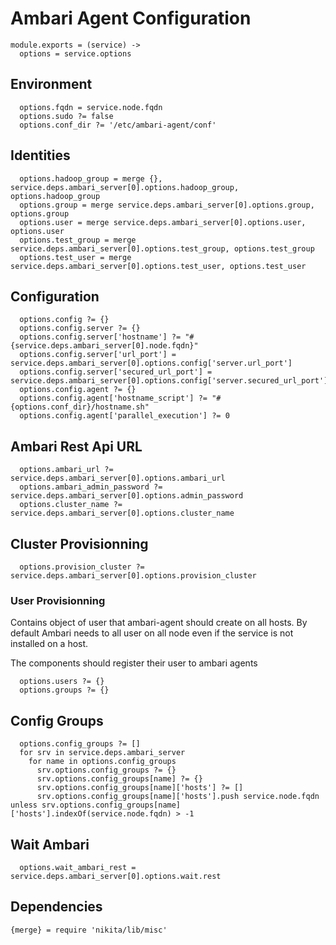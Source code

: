 
# Ambari Agent Configuration

    module.exports = (service) ->
      options = service.options

## Environment

      options.fqdn = service.node.fqdn
      options.sudo ?= false
      options.conf_dir ?= '/etc/ambari-agent/conf'

## Identities

      options.hadoop_group = merge {}, service.deps.ambari_server[0].options.hadoop_group, options.hadoop_group
      options.group = merge service.deps.ambari_server[0].options.group, options.group
      options.user = merge service.deps.ambari_server[0].options.user, options.user
      options.test_group = merge service.deps.ambari_server[0].options.test_group, options.test_group
      options.test_user = merge service.deps.ambari_server[0].options.test_user, options.test_user

## Configuration

      options.config ?= {}
      options.config.server ?= {}
      options.config.server['hostname'] ?= "#{service.deps.ambari_server[0].node.fqdn}"
      options.config.server['url_port'] = service.deps.ambari_server[0].options.config['server.url_port']
      options.config.server['secured_url_port'] = service.deps.ambari_server[0].options.config['server.secured_url_port']
      options.config.agent ?= {}
      options.config.agent['hostname_script'] ?= "#{options.conf_dir}/hostname.sh"
      options.config.agent['parallel_execution'] ?= 0

## Ambari Rest Api URL

      options.ambari_url ?= service.deps.ambari_server[0].options.ambari_url
      options.ambari_admin_password ?= service.deps.ambari_server[0].options.admin_password
      options.cluster_name ?= service.deps.ambari_server[0].options.cluster_name

## Cluster Provisionning

      options.provision_cluster ?= service.deps.ambari_server[0].options.provision_cluster

### User Provisionning
Contains object of user that ambari-agent should create on all hosts. By default
Ambari needs to all user on all node even if the service is not installed on a host.

The components should register their user to ambari agents

      options.users ?= {}
      options.groups ?= {}

## Config Groups
      
      options.config_groups ?= []
      for srv in service.deps.ambari_server
        for name in options.config_groups
          srv.options.config_groups ?= {}
          srv.options.config_groups[name] ?= {}
          srv.options.config_groups[name]['hosts'] ?= []
          srv.options.config_groups[name]['hosts'].push service.node.fqdn unless srv.options.config_groups[name]['hosts'].indexOf(service.node.fqdn) > -1
          
## Wait Ambari

      options.wait_ambari_rest = service.deps.ambari_server[0].options.wait.rest


## Dependencies

    {merge} = require 'nikita/lib/misc'
